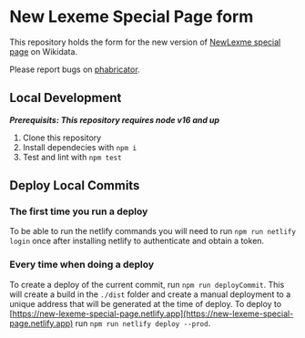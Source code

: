 # New Lexeme Special Page form

This repository holds the form for the new version of [NewLexme special page](https://www.wikidata.org/wiki/Special:NewLexeme) on Wikidata.

Please report bugs on [phabricator](https://phabricator.wikimedia.org/project/view/5674/).

## Local Development

_**Prerequisits: This repository requires node v16 and up**_

1. Clone this repository
2. Install dependecies with `npm i`
3. Test and lint with `npm test`

## Deploy Local Commits

### The first time you run a deploy

To be able to run the netlify commands you will need to run `npm run netlify login` once after installing netlify to authenticate and obtain a token.

### Every time when doing a deploy

To create a deploy of the current commit, run `npm run deployCommit`. This will create a build in the `./dist` folder and create a manual deployment to a unique address that will be generated at the time of deploy. 
To deploy to [https://new-lexeme-special-page.netlify.app](https://new-lexeme-special-page.netlify.app) run `npm run netlify deploy --prod`.


